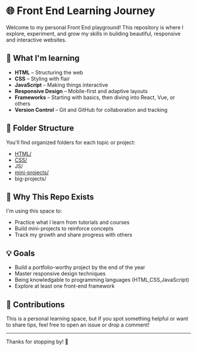 # 🌐 Front End Learning Journey

Welcome to my personal Front End playground! This repository is where I explore, experiment, and grow my skills in building beautiful, responsive and interactive websites.

## 🚀 What I'm learning

- **HTML** – Structuring the web
- **CSS** – Styling with flair
- **JavaScript** – Making things interactive
- **Responsive Design** – Mobile-first and adaptive layouts
- **Frameworks** – Starting with basics, then diving into React, Vue, or others
- **Version Control** – Git and GitHub for collaboration and tracking

## 📁 Folder Structure

You'll find organized folders for each topic or project:

- [HTML/](https://github.com/ImNotAyerf/Front-End-Dev/tree/main/HTML)
- [CSS/](https://github.com/ImNotAyerf/Front-End-Dev/tree/main/CSS)
- JS/
- [mini-projects/](https://github.com/ImNotAyerf/Front-End-Dev/tree/main/mini-projects)
- big-projects/

## 🧠 Why This Repo Exists

I'm using this space to:
- Practice what I learn from tutorials and courses
- Build mini-projects to reinforce concepts
- Track my growth and share progress with others

## 💡 Goals

- Build a portfolio-worthy project by the end of the year
- Master responsive design techniques
- Being knowledgable to programming languages (HTML,CSS,JavaScript)
- Explore at least one front-end framework

## 🙌 Contributions

This is a personal learning space, but if you spot something helpful or want to share tips, feel free to open an issue or drop a comment!

--------------------------

Thanks for stopping by! 🌟
